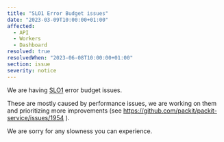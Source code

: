 ```yaml
---
title: "SLO1 Error Budget issues"
date: "2023-03-09T10:00:00+01:00"
affected:
  - API
  - Workers
  - Dashboard
resolved: true
resolvedWhen: "2023-06-08T10:00:00+01:00"
section: issue
severity: notice
---
```


We are having [SLO1](https://packit.dev/docs/service-level-objectives/) error budget issues.

These are mostly caused by performance issues, we are working on them and prioritizing more improvements (see https://github.com/packit/packit-service/issues/1954 ).

We are sorry for any slowness you can experience.
